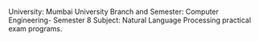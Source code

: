 University: Mumbai University
Branch and Semester: Computer Engineering- Semester 8
Subject: Natural Language Processing practical exam programs.
